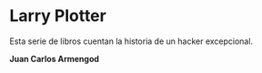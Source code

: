 # Larry Plotter

Esta serie de libros cuentan la historia de un hacker excepcional.

**Juan Carlos Armengod**

